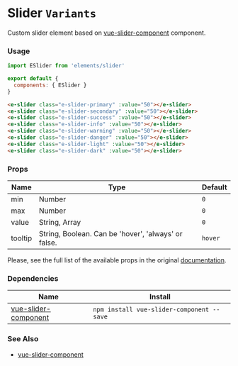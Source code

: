 # Slider `Variants`

Custom slider element based on [vue-slider-component](https://github.com/NightCatSama/vue-slider-component) component.

<!-- STORY -->

### Usage
```js
import ESlider from 'elements/slider'

export default {
  components: { ESlider }
}
```
```html
<e-slider class="e-slider-primary" :value="50"></e-slider>
<e-slider class="e-slider-secondary" :value="50"></e-slider>
<e-slider class="e-slider-success" :value="50"></e-slider>
<e-slider class="e-slider-info" :value="50"></e-slider>
<e-slider class="e-slider-warning" :value="50"></e-slider>
<e-slider class="e-slider-danger" :value="50"></e-slider>
<e-slider class="e-slider-light" :value="50"></e-slider>
<e-slider class="e-slider-dark" :value="50"></e-slider>
```

### Props

| Name    | Type                                                | Default |
|---------|-----------------------------------------------------|---------|
| min     | Number                                              | `0`     |
| max     | Number                                              | `0`     |
| value   | String, Array                                       | `0`     |
| tooltip | String, Boolean. Can be 'hover', 'always' or false. | `hover` |

Please, see the full list of the available props in the original [documentation](https://github.com/NightCatSama/vue-slider-component#props).

### Dependencies

| Name        | Install    |
|-------------|---------|
| [vue-slider-component](https://github.com/NightCatSama/vue-slider-component) | `npm install vue-slider-component --save` |

### See Also
- [vue-slider-component](https://github.com/NightCatSama/vue-slider-component)
